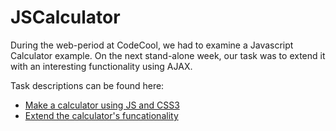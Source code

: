 # JSCalculator

During the web-period at CodeCool,
we had to examine a Javascript Calculator example.
On the next stand-alone week,
our task was to extend it with an interesting functionality
using AJAX.

Task descriptions can be found here:
* [Make a calculator using JS and CSS3](description#1.md)
* [Extend the calculator's funcationality](description#2.md)
